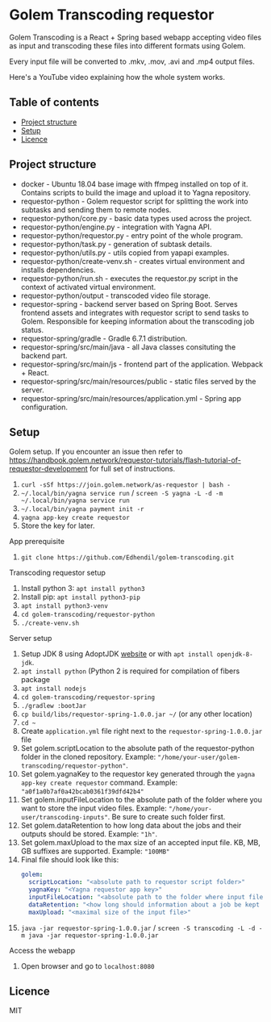 # Golem Transcoding requestor

Golem Transcoding is a React + Spring based webapp accepting video files as input and transcoding these files into different formats using Golem.

Every input file will be converted to .mkv, .mov, .avi and .mp4 output files.

Here's a YouTube video explaining how the whole system works.

## Table of contents
* [Project structure](#project-structure)
* [Setup](#setup)
* [Licence](#licence)

## Project structure

* docker - Ubuntu 18.04 base image with ffmpeg installed on top of it. Contains scripts to build the image and upload it to Yagna repository.
* requestor-python - Golem requestor script for splitting the work into subtasks and sending them to remote nodes.
* requestor-python/core.py - basic data types used across the project.
* requestor-python/engine.py - integration with Yagna API.
* requestor-python/requestor.py - entry point of the whole program.
* requestor-python/task.py - generation of subtask details.
* requestor-python/utils.py - utils copied from yapapi examples.
* requestor-python/create-venv.sh - creates virtual environment and installs dependencies.
* requestor-python/run.sh - executes the requestor.py script in the context of activated virtual environment.
* requestor-python/output - transcoded video file storage.
* requestor-spring - backend server based on Spring Boot. Serves frontend assets and integrates with requestor script to send tasks to Golem. Responsible for keeping information about the transcoding job status.
* requestor-spring/gradle - Gradle 6.7.1 distribution.
* requestor-spring/src/main/java - all Java classes consituting the backend part.
* requestor-spring/src/main/js - frontend part of the application. Webpack + React.
* requestor-spring/src/main/resources/public - static files served by the server.
* requestor-spring/src/main/resources/application.yml - Spring app configuration.

## Setup

Golem setup. If you encounter an issue then refer to https://handbook.golem.network/requestor-tutorials/flash-tutorial-of-requestor-development for full set of instructions.
1. `curl -sSf https://join.golem.network/as-requestor | bash -`
2. `~/.local/bin/yagna service run` / `screen -S yagna -L -d -m ~/.local/bin/yagna service run`
3. `~/.local/bin/yagna payment init -r`
4. `yagna app-key create requestor`
5. Store the key for later.

App prerequisite
1. `git clone https://github.com/Edhendil/golem-transcoding.git`

Transcoding requestor setup
1. Install python 3: `apt install python3`
1. Install pip: `apt install python3-pip`
1. `apt install python3-venv`
1. `cd golem-transcoding/requestor-python`
1. `./create-venv.sh` 

Server setup
1. Setup JDK 8 using AdoptJDK [website](https://adoptopenjdk.net/?variant=openjdk8&jvmVariant=hotspot) or with `apt install openjdk-8-jdk`.
1. `apt install python` (Python 2 is required for compilation of fibers package
1. `apt install nodejs`
1. `cd golem-transcoding/requestor-spring`
1. `./gradlew :bootJar`
1. `cp build/libs/requestor-spring-1.0.0.jar ~/` (or any other location)
1. `cd ~`
1. Create `application.yml` file right next to the `requestor-spring-1.0.0.jar` file
1. Set golem.scriptLocation to the absolute path of the requestor-python folder in the cloned repository. Example: `"/home/your-user/golem-transcoding/requestor-python"`.
1. Set golem.yagnaKey to the requestor key generated through the `yagna app-key create requestor` command. Example: `"a0f1a0b7af0a42bcab0361f39dfd42b4"`
1. Set golem.inputFileLocation to the absolute path of the folder where you want to store the input video files. Example: `"/home/your-user/transcoding-inputs"`. Be sure to create such folder first.
1. Set golem.dataRetention to how long data about the jobs and their outputs should be stored. Example: `"1h"`.
1. Set golem.maxUpload to the max size of an accepted input file. KB, MB, GB suffixes are supported. Example: `"100MB"`
1. Final file should look like this: 
    ```yml
    golem:
      scriptLocation: "<absolute path to requestor script folder>"
      yagnaKey: "<Yagna requestor app key>"
      inputFileLocation: "<absolute path to the folder where input files will be stored>"
      dataRetention: "<how long should information about a job be kept in storage>"
      maxUpload: "<maximal size of the input file>"
    ```
1. `java -jar requestor-spring-1.0.0.jar` / `screen -S transcoding -L -d -m java -jar requestor-spring-1.0.0.jar`

Access the webapp
1. Open browser and go to `localhost:8080`

## Licence

MIT